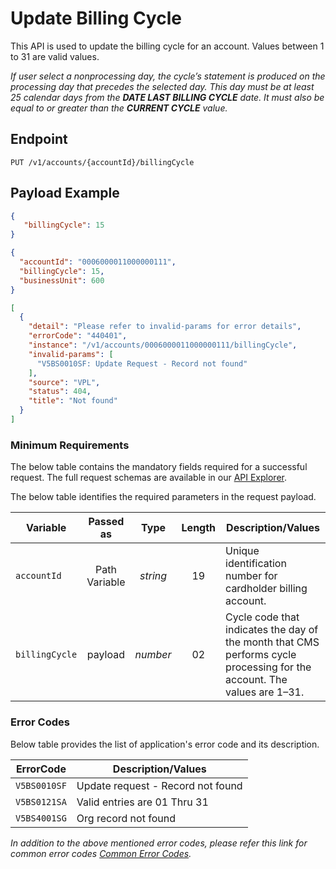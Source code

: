 # Update Billing Cycle

This API is used to update the billing cycle for an account. Values between 1 to 31 are valid values.

*If user select a nonprocessing day, the cycle’s statement is produced on the processing day that precedes the selected day. This day must be at least 25 calendar days from the **DATE LAST BILLING CYCLE** date. It must also be equal to or greater than the **CURRENT CYCLE** value.*

## Endpoint

`PUT /v1/accounts/{accountId}/billingCycle`

## Payload Example

<!--
type: tab
titles: Request, Response, Error
-->

```json
{
   "billingCycle": 15
}
``` 

<!--
type: tab
-->

```json
{
  "accountId": "0006000011000000111",
  "billingCycle": 15,
  "businessUnit": 600
}
```

<!--
type: tab
-->

```json
[
  {
    "detail": "Please refer to invalid-params for error details",
    "errorCode": "440401",
    "instance": "/v1/accounts/0006000011000000111/billingCycle",
    "invalid-params": [
      "V5BS0010SF: Update Request - Record not found"
    ],
    "source": "VPL",
    "status": 404,
    "title": "Not found"
  }
]
```

<!-- type: tab-end -->

### Minimum Requirements

The below table contains the mandatory fields required for a successful request. The full request schemas are available in our [API Explorer](../api/?type=put&path=/v1/accounts/{accountId}/billingCycle).

The below table identifies the required parameters in the request payload.

| Variable | Passed as | Type | Length | Description/Values |
| -------- | :-------: | :--: | :------------: | ------------------ |
| `accountId` | Path Variable | *string* | 19 | Unique identification number for cardholder billing account.|
| `billingCycle` | payload | *number* | 02 | Cycle code that indicates the day of the month that CMS performs cycle processing for the account. The values are 1–31.|

### Error Codes

Below table provides the list of application's error code and its description.

| ErrorCode |  Description/Values |
| --------  | ------------------ |
| `V5BS0010SF` | Update request - Record not found |
| `V5BS0121SA` | Valid entries are 01 Thru 31 |
| `V5BS4001SG` | Org record not found |

*In addition to the above mentioned error codes, please refer this link for common error codes [Common Error Codes](?path=docs/Common_Error_Code.md).*
